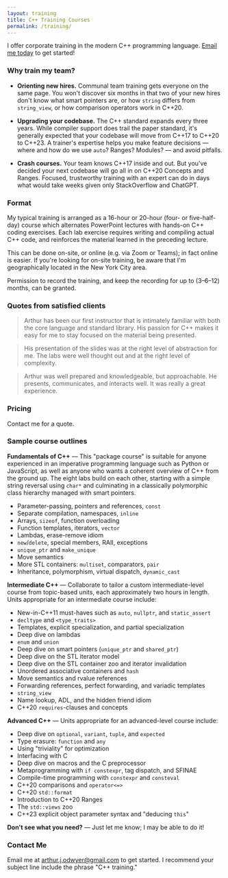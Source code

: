 ```yaml
---
layout: training
title: C++ Training Courses
permalink: /training/
---
```


I offer corporate training in the modern C++ programming language.
<a href="mailto:arthur.j.odwyer@gmail.com">Email me today</a> to get started!

### Why train my team?

- <b>Orienting new hires.</b> Communal team training gets everyone on the same page.
    You won't discover six months in that two of your new hires don't know what
    smart pointers are, or how `string` differs from `string_view`, or how
    comparison operators work in C++20.

- <b>Upgrading your codebase.</b> The C++ standard expands every three years.
    While compiler support does trail the paper standard, it's generally expected
    that your codebase will move from C++17 to C++20 to C++23. A trainer's expertise
    helps you make feature decisions — where and how do we use `auto`? Ranges? Modules? —
    and avoid pitfalls.

- <b>Crash courses.</b> Your team knows C++17 inside and out. But you've decided
    your next codebase will go all in on C++20 Concepts and Ranges.
    Focused, trustworthy training with an expert can do in days what would take
    weeks given only StackOverflow and ChatGPT.

### Format

My typical training is arranged as a 16-hour or 20-hour (four- or five-half-day) course
which alternates PowerPoint lectures with hands-on C++ coding exercises. Each lab exercise
requires writing and compiling actual C++ code, and reinforces the material learned in the
preceding lecture.

This can be done on-site, or online (e.g. via Zoom or Teams); in fact online is easier.
If you're looking for on-site training, be aware that I'm geographically located in the New York City area.

Permission to record the training, and keep the recording for up to (3–6–12) months, can be granted.

### Quotes from satisfied clients

> Arthur has been our first instructor that is intimately familiar with both the core language and standard library.
> His passion for C++ makes it easy for me to stay focused on the material being presented.

> His presentation of the slides was at the right level of abstraction for me.
> The labs were well thought out and at the right level of complexity.

> Arthur was well prepared and knowledgeable, but approachable.
> He presents, communicates, and interacts well.
> It was really a great experience.

### Pricing

Contact me for a quote.

### Sample course outlines

<b>Fundamentals of C++</b> — This "package course" is suitable for anyone experienced
in an imperative programming language such as Python or JavaScript, as well as anyone
who wants a coherent overview of C++ from the ground up. The eight labs build on each
other, starting with a simple string reversal using `char*` and culminating in a
classically polymorphic class hierarchy managed with smart pointers.

- Parameter-passing, pointers and references, `const`
- Separate compilation, namespaces, `inline`
- Arrays, `sizeof`, function overloading
- Function templates, iterators, `vector`
- Lambdas, erase-remove idiom
- `new`/`delete`, special members, RAII, exceptions
- `unique_ptr` and `make_unique`
- Move semantics
- More STL containers: `multiset`, comparators, `pair`
- Inheritance, polymorphism, virtual dispatch, `dynamic_cast`

<b>Intermediate C++</b> — Collaborate to tailor a custom intermediate-level course
from topic-based units, each approximately two hours in length. Units appropriate
for an intermediate course include:

- New-in-C++11 must-haves such as `auto`, `nullptr`, and `static_assert`
- `decltype` and `<type_traits>`
- Templates, explicit specialization, and partial specialization
- Deep dive on lambdas
- `enum` and `union`
- Deep dive on smart pointers (`unique_ptr` and `shared_ptr`)
- Deep dive on the STL iterator model
- Deep dive on the STL container zoo and iterator invalidation
- Unordered associative containers and `hash`
- Move semantics and rvalue references
- Forwarding references, perfect forwarding, and variadic templates
- `string_view`
- Name lookup, ADL, and the hidden friend idiom
- C++20 `requires`-clauses and concepts

<b>Advanced C++</b> — Units appropriate for an advanced-level course include:

- Deep dive on `optional`, `variant`, `tuple`, and `expected`
- Type erasure: `function` and `any`
- Using "triviality" for optimization
- Interfacing with C
- Deep dive on macros and the C preprocessor
- Metaprogramming with `if constexpr`, tag dispatch, and SFINAE
- Compile-time programming with `constexpr` and `consteval`
- C++20 comparisons and `operator<=>`
- C++20 `std::format`
- Introduction to C++20 Ranges
- The `std::views` zoo
- C++23 explicit object parameter syntax and "deducing `this`"

<b>Don't see what you need?</b> —
Just let me know; I may be able to do it!

### Contact Me

Email me at <a href="mailto:arthur.j.odwyer@gmail.com">arthur.j.odwyer@gmail.com</a> to get started.
I recommend your subject line include the phrase "C++ training."
